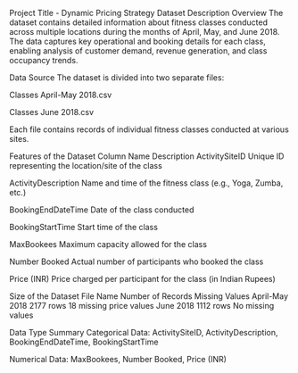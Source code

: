 Project Title - Dynamic Pricing Strategy
Dataset Description
Overview
The dataset contains detailed information about fitness classes conducted across multiple locations during the months of April, May, and June 2018. The data captures key operational and booking details for each class, enabling analysis of customer demand, revenue generation, and class occupancy trends.

Data Source
The dataset is divided into two separate files:

Classes April-May 2018.csv

Classes June 2018.csv

Each file contains records of individual fitness classes conducted at various sites.

Features of the Dataset
Column Name	Description
ActivitySiteID Unique ID representing the location/site of the class

ActivityDescription Name and time of the fitness class (e.g., Yoga, Zumba, etc.)

BookingEndDateTime Date of the class conducted

BookingStartTime Start time of the class

MaxBookees Maximum capacity allowed for the class

Number Booked  Actual number of participants who booked the class

Price (INR) Price charged per participant for the class (in Indian Rupees)

Size of the Dataset
File Name Number of Records Missing Values April-May 2018 2177 rows 18 missing price values June 2018 1112 rows No missing values

Data Type Summary
Categorical Data: ActivitySiteID, ActivityDescription, BookingEndDateTime, BookingStartTime

Numerical Data: MaxBookees, Number Booked, Price (INR)
